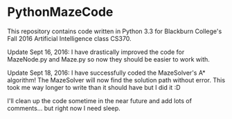 # PythonMazeCode
This repository contains code written in Python 3.3 for Blackburn College's Fall 2016 Artificial Intelligence class CS370.

Update Sept 16, 2016:  I have drastically improved the code for MazeNode.py and Maze.py so now they should be easier to work with.

Update Sept 18, 2016:  I have successfully coded the MazeSolver's A* algorithm!  The MazeSolver will now find the solution path without error.  This took me way longer to write than it should have but I did it  :D

I'll clean up the code sometime in the near future and add lots of comments... but right now I need sleep.
